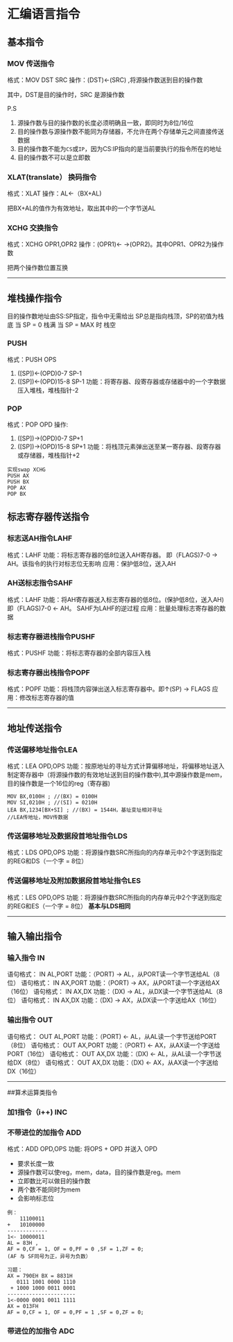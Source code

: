 ﻿# 汇编语言指令

## 基本指令

### MOV 传送指令
格式：MOV DST SRC
操作：(DST)<-(SRC) ,将源操作数送到目的操作数

其中，DST是目的操作时，SRC  是源操作数

P.S
1. 源操作数与目的操作数的长度必须明确且一致，即同时为8位/16位
2. 目的操作数与源操作数不能同为存储器，不允许在两个存储单元之间直接传送数据
3. 目的操作数不能为`CS`或`IP`，因为CS:IP指向的是当前要执行的指令所在的地址
4. 目的操作数不可以是立即数

### XLAT(translate） 换码指令
格式：XLAT
操作：AL<-（BX+AL)

把BX+AL的值作为有效地址，取出其中的一个字节送AL

### XCHG 交换指令
格式：XCHG OPR1,OPR2
操作：(OPR1)<- ->(OPR2)。其中OPR1、OPR2为操作数

把两个操作数位置互换


---

## 堆栈操作指令

目的操作数地址由SS:SP指定，指令中无需给出
SP总是指向栈顶，SP的初值为栈底
当 SP = 0 栈满
当 SP = MAX 时 栈空

### PUSH
格式：PUSH OPS
1. ([SP])<-(OPD)0-7 SP-1
2. ([SP])<-(OPD)15-8 SP-1
功能：将寄存器、段寄存器或存储器中的一个字数据压入堆栈，堆栈指针-2

### POP
格式：POP OPD
操作:
1. ([SP])->(OPD)0-7 SP+1
2. ([SP])->(OPD)15-8 SP+1
功能：将栈顶元素弹出送至某一寄存器、段寄存器或存储器，堆栈指针+2

```
实现swap XCHG
PUSH AX
PUSH BX
POP AX
POP BX
```

## 标志寄存器传送指令

### 标志送AH指令LAHF
格式：LAHF
功能：将标志寄存器的低8位送入AH寄存器。
即（FLAGS)7-0 -> AH。该指令的执行对标志位无影响
应用：保护低8位，送入AH

### AH送标志指令SAHF
格式：LAHF
功能：将AH寄存器送入标志寄存器的低8位。(保护低8位，送入AH)
即（FLAGS)7-0 <- AH。
SAHF为LAHF的逆过程
应用：批量处理标志寄存器的数据

### 标志寄存器进栈指令PUSHF
格式：PUSHF
功能：将标志寄存器的全部内容压入栈

### 标志寄存器出栈指令POPF
格式：POPF
功能：将栈顶内容弹出送入标志寄存器中。即↑(SP) → FLAGS
应用：修改标志寄存器的值

---

## 地址传送指令

### 传送偏移地址指令LEA

格式：LEA OPD,OPS
功能：按原地址的寻址方式计算偏移地址，将偏移地址送入制定寄存器中（将源操作数的有效地址送到目的操作数中),其中源操作数是mem，目的操作数是一个16位的reg（寄存器)
```
MOV BX,0100H ; //(BX) = 0100H
MOV SI,0210H ; //(SI) = 0210H
LEA BX,1234[BX+SI] ; //(BX) = 1544H，基址变址相对寻址
//LEA传地址，MOV传数据
```
### 传送偏移地址及数据段首地址指令LDS
格式：LDS OPD,OPS
功能：将源操作数SRC所指向的内存单元中2个字送到指定的REG和DS（一个字 = 8位）

### 传送偏移地址及附加数据段首地址指令LES
格式：LES OPD,OPS
功能：将源操作数SRC所指向的内存单元中2个字送到指定的REG和ES（一个字 = 8位）
**基本与LDS相同**

---

## 输入输出指令

### 输入指令 IN
语句格式： IN AL,PORT
功能：（PORT) -> AL，从PORT读一个字节送给AL（8位）
语句格式： IN AX,PORT
功能：（PORT) -> AX，从PORT读一个字送给AX（16位）
语句格式： IN AX,DX
功能：（DX) -> AL，从DX读一个字节送给AL（8位）
语句格式： IN AX,DX
功能：（DX) -> AX，从DX读一个字送给AX（16位）

### 输出指令 OUT 

语句格式： OUT AL,PORT
功能：（PORT) <- AL，从AL读一个字节送给PORT（8位）
语句格式： OUT AX,PORT
功能：（PORT) <- AX，从AX读一个字送给PORT（16位）
语句格式： OUT AX,DX
功能：（DX) <- AL，从AL读一个字节送给DX（8位）
语句格式： OUT AX,DX
功能：（DX) <- AX，从AX读一个字送给DX（16位）

---
##算术运算类指令


### 加1指令（i++) INC

### 不带进位的加指令 ADD

格式：ADD OPD,OPS
功能: 将OPS + OPD 并送入 OPD

- 要求长度一致
- 源操作数可以使reg，mem，data，目的操作数是reg。mem
- 立即数比可以做目的操作数
- 两个数不能同时为mem
- 会影响标志位
```
例：
    11100011
+   10100000
-------------
1<- 10000011  
AL = 83H ,
AF = 0,CF = 1, OF = 0,PF = 0 ,SF = 1,ZF = 0;
(AF 与 SF同号为正，异号为负数）

习题：
AX = 790EH BX = 8831H
   0111 1001 0000 1110
 + 1000 1000 0011 0001
----------------------
1<-0000 0001 0011 1111
AX = 013FH
AF = 0,CF = 1, OF = 0,PF = 1 ,SF = 0,ZF = 0;
```

### 带进位的加指令 ADC



